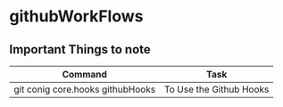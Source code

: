 # githubWorkFlows


## Important Things to note

| Command                                                   | Task                                                                 |
|-----------------------------------------------------------|----------------------------------------------------------------------|
| git conig core.hooks githubHooks                          | To Use the Github Hooks                                              |

